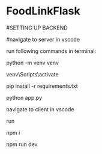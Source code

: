 ﻿# FoodLinkFlask


#SETTING UP BACKEND


#navigate to server in vscode


run following commands in terminal:

python -m venv venv 

venv\Scripts\activate

pip install -r requirements.txt

python app.py



navigate to client in vscode

run 

npm i


npm run dev
